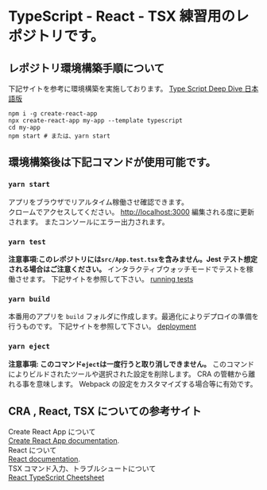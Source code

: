 # TypeScript - React - TSX 練習用のレポジトリです。

## レポジトリ環境構築手順について

下記サイトを参考に環境構築を実施しております。
[Type Script Deep Dive 日本語版](https://typescript-jp.gitbook.io/deep-dive/browser#2-create-react-appwosuru)

```
npm i -g create-react-app
npx create-react-app my-app --template typescript
cd my-app
npm start # または、yarn start
```

## 環境構築後は下記コマンドが使用可能です。

### `yarn start`

アプリをブラウザでリアルタイム稼働させ確認できます。<br />
クロームでアクセスしてください。 [http://localhost:3000](http://localhost:3000)
編集される度に更新されます。
またコンソールにエラー出力されます。

### `yarn test`

**注意事項:このレポジトリには`src/App.test.tsx`を含みません。Jest テスト想定される場合はご注意ください。**
インタラクティブウォッチモードでテストを稼働させます。
下記サイトを参照して下さい。
[running tests](https://facebook.github.io/create-react-app/docs/running-tests)

### `yarn build`

本番用のアプリを `build` フォルダに作成します。最適化によりデプロイの準備を行うものです。
下記サイトを参照して下さい。
[deployment](https://facebook.github.io/create-react-app/docs/deployment)

### `yarn eject`

**注意事項: このコマンド`eject`は一度行うと取り消しできません。**
このコマンドによりビルドされたツールや選択された設定を削除します。
CRA の管轄から離れる事を意味します。
Webpack の設定をカスタマイズする場合等に有効です。

## CRA , React, TSX についての参考サイト

Create React App について</br> [Create React App documentation](https://facebook.github.io/create-react-app/docs/getting-started).</br>
React について</br> [React documentation](https://reactjs.org/).</br>
TSX コマンド入力、トラブルシュートについて</br> [React TypeScript Cheetsheet](https://react-typescript-cheatsheet.netlify.app/)
